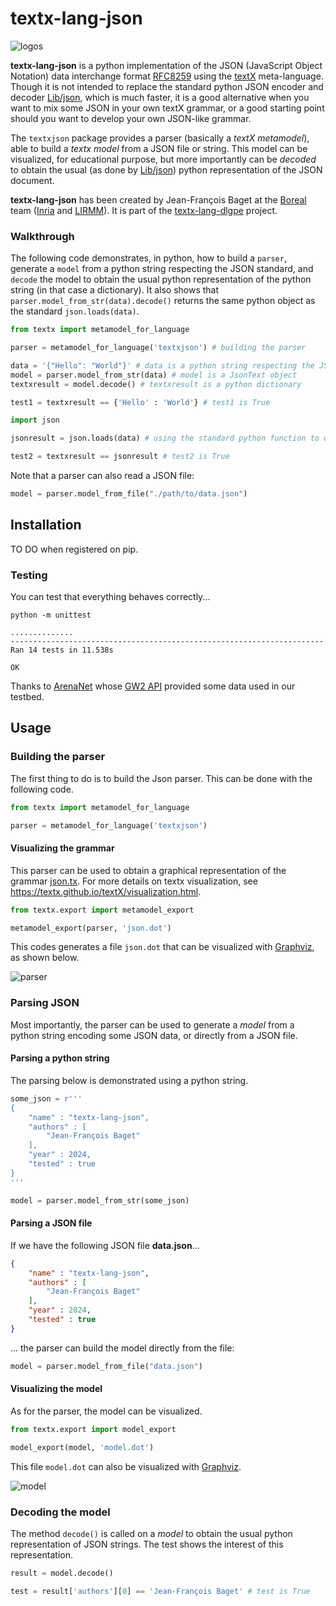 # textx-lang-json

![logos](./img/logos.jpg)

**textx-lang-json** is a python implementation of the JSON (JavaScript Object Notation) data interchange format [RFC8259](https://www.rfc-editor.org/rfc/rfc8259) using the [textX](https://textx.github.io/textX/) meta-language. Though it is not intended to replace the standard python JSON encoder and decoder [Lib/json](https://docs.python.org/3/library/json.html), which is much faster, it is a good alternative when you want to mix some JSON in your own textX grammar, or a good starting point should you want to develop your own JSON-like grammar.

The `textxjson` package provides a parser (basically a *textX* *metamodel*), able to build a *textx* *model* from a JSON file or string. This model can be visualized, for educational purpose, but more importantly can be *decoded* to obtain the usual (as done by [Lib/json](https://docs.python.org/3/library/json.html)) python representation of the JSON document.

**textx-lang-json** has been created by Jean-François Baget at the [Boreal](https://team.inria.fr/boreal/) team ([Inria](https://www.inria.fr/fr) and [LIRMM](https://www.lirmm.fr/)). It is part of the [textx-lang-dlgpe]() project.

### Walkthrough

The following code demonstrates, in python, how to build a `parser`, generate a `model` from a python string respecting the JSON standard, and `decode` the model to obtain the usual python representation of the python string (in that case a dictionary). It also shows that `parser.model_from_str(data).decode()` returns the same python object as the standard `json.loads(data)`.

```python
from textx import metamodel_for_language

parser = metamodel_for_language('textxjson') # building the parser

data = '{"Hello": "World"}' # data is a python string respecting the JSON format
model = parser.model_from_str(data) # model is a JsonText object
textxresult = model.decode() # textxresult is a python dictionary

test1 = textxresult == {'Hello' : 'World'} # test1 is True

import json

jsonresult = json.loads(data) # using the standard python function to decode data

test2 = textxresult == jsonresult # test2 is True
```

Note that a parser can also read a JSON file:

```python
model = parser.model_from_file("./path/to/data.json")

```

## Installation

TO DO when registered on pip.

### Testing

You can test that everything behaves correctly...

```
python -m unittest
```
```
..............
----------------------------------------------------------------------
Ran 14 tests in 11.538s

OK
```

Thanks to [ArenaNet](https://www.arena.net/) whose [GW2 API](https://wiki.guildwars2.com/wiki/API:Main) provided some data used in our testbed.

## Usage

### Building the parser

The first thing to do is to build the Json parser. This can be done with the following code.

```python
from textx import metamodel_for_language

parser = metamodel_for_language('textxjson')
```

#### Visualizing the grammar

This parser can be used to obtain a graphical representation of the grammar [json.tx](./src/textxjson/grammar/json.tx). For more details on textx visualization, see https://textx.github.io/textX/visualization.html.

```python
from textx.export import metamodel_export

metamodel_export(parser, 'json.dot')
```
This codes generates a file `json.dot` that can be visualized with [Graphviz](https://graphviz.org/), as shown below.

![parser](./img/json.png)

### Parsing JSON

Most importantly, the parser can be used to generate a *model* from a python string encoding some JSON data, or directly from a JSON file.

#### Parsing a python string

The parsing below is demonstrated using a python string.

```python
some_json = r'''
{
    "name" : "textx-lang-json",
    "authors" : [
        "Jean-François Baget"
    ],
    "year" : 2024,
    "tested" : true
}
'''

model = parser.model_from_str(some_json)
```

#### Parsing a JSON file

If we have the following JSON file **data.json**...

```json
{
    "name" : "textx-lang-json",
    "authors" : [
        "Jean-François Baget"
    ],
    "year" : 2024,
    "tested" : true
}
```
... the parser can build the model directly from the file:

```python
model = parser.model_from_file("data.json")
```

#### Visualizing the model

As for the parser, the model can be visualized.

```python
from textx.export import model_export

model_export(model, 'model.dot')
```
This file `model.dot` can also be visualized with [Graphviz](https://graphviz.org/).


![model](./img/model.png)

### Decoding the model

The method `decode()` is called on a *model* to obtain the usual python representation of JSON strings. The test shows the interest of this representation.

```python
result = model.decode()

test = result['authors'][0] == 'Jean-François Baget' # test is True
```





